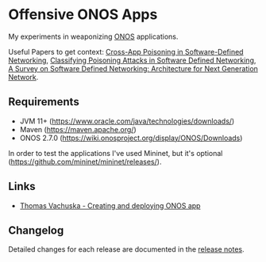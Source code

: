# Offensive ONOS Apps

My experiments in weaponizing [ONOS](https://github.com/opennetworkinglab/onos) applications.  

Useful Papers to get context: [Cross-App Poisoning in Software-Defined Networking](https://dl.acm.org/doi/10.1145/3243734.3243759), [Classifying Poisoning Attacks in Software Defined Networking](https://ieeexplore.ieee.org/abstract/document/8920310), [A Survey on Software Defined Networking: Architecture for Next Generation Network](https://arxiv.org/abs/2001.10165).

Requirements
-----

- JVM 11+ (https://www.oracle.com/java/technologies/downloads/)
- Maven (https://maven.apache.org/)
- ONOS 2.7.0 (https://wiki.onosproject.org/display/ONOS/Downloads)

In order to test the applications I've used Mininet, but it's optional (https://github.com/mininet/mininet/releases/).

Links
-----
- [Thomas Vachuska - Creating and deploying ONOS app](https://www.youtube.com/watch?v=mzQubYhJhro&ab_channel=ThomasVachuska)

Changelog
-----
Detailed changes for each release are documented in the [release notes](https://github.com/edoardottt/offensive-onos-apps/releases).
